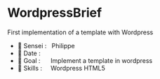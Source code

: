 # WordpressBrief
First implementation of a template with Wordpress

- 🥋 Sensei : &nbsp;                              Philippe 
- 📅 Date : &nbsp;&nbsp;&nbsp;&nbsp;              
- 🥅 Goal : &nbsp;&nbsp;&nbsp;&nbsp;              Implement a template in wordpress
- 🔧 Skills : &nbsp;&nbsp;&nbsp;                  Wordpress HTML5





<!-- git init 
git add README.md
git commit -m "first commit"
git branch -M main 
git remote add origin https://github.com/Kaidjinn007/WordpressBrief.git
git push -u origin main
 -->
